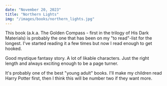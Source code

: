 ```yaml
---
date: "November 20, 2023"
title: "Northern Lights"
img: "/images/books/northern_lights.jpg"
---
```


This book (a.k.a. The Golden Compass - first in the trilogy of His Dark Materials) is probably the one that has been on my "to read"-list for the longest.
I've started reading it a few times but now I read enough to get hooked.

Good mystique fantasy story. A lot of likable characters. Just the right length and always exciting enough to be a page turner.

It's probably one of the best "young adult" books. I'll make my children read Harry Potter first, then I think this will be number two if they want more.

